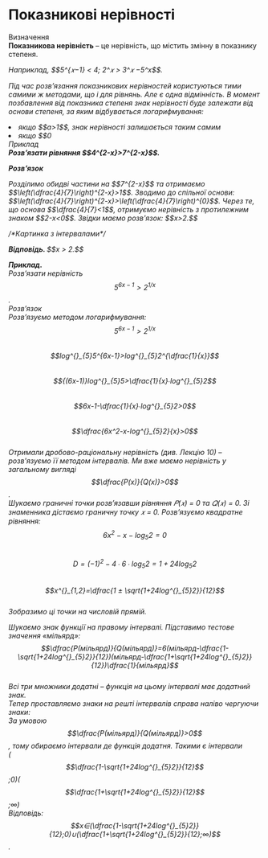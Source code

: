 # Показникові нерівності

<div class="space">
<div class="eoz-wrap">
<span class="eoz">Визначення</span>
<div class="eoz-text">
<b> Показникова нерівність</b> – це нерівність, що містить змінну в показнику степеня.
</div>          
<p><i>Наприклад,<i> $$5^{𝑥−1} < 4; 2^𝑥 > 3^𝑥 −5^x$$.</p>

Під час розв’язання показникових нерівностей користуються тими самими ж методами, що і для рівнянь. Але є одна відмінність. В момент позбавлення від показника степеня знак нерівності буде залежати від основи степеня, за яким відбувається логарифмування:
<li>якщо $$a>1$$, знак нерівності залишається таким самим</li>   
<li>якщо $$0<a<1$$, знак нерівності змінюється на протилежний.</li>

<div class="task-wrap">
<span class="task">Приклад</span>
<div class="task-text">    
<b>Розв’язати рівняння $$4^{2-x}>7^{2-x}$$.</b>      
<p><b><i>Розв’язок</i></b></p>      
<p>Розділимо обидві частини на $$7^{2-x}$$ та отримаємо $$\left(\dfrac{4}{7}\right)^{2-x}>1$$. Зводимо до спільної основи: $$\left(\dfrac{4}{7}\right)^{2-x}>\left(\dfrac{4}{7}\right)^{0}$$. Через те, що основа $$\dfrac{4}{7}<1$$, отримуємо нерівність з протилежним знаком $$2-x<0$$. Звідки маємо розв'язок: $$x>2.$$</p>    
/*Картинка з інтервалами*/
<p><b>Вiдповiдь. </b>$$x > 2.$$</p>
</div>
</div>
</div> 

<b>Приклад.</b>     
Розв’язати нерівність $$5^{6x-1}>2^{1/x}$$.     
Розв’язок       
Розв’язуємо методом логарифмування:     
$$5^{6x-1}>2^{1/x} $$               
$$log^{}_{5}5^{6x-1}>log^{}_{5}2^{\dfrac{1}{x}}$$       
$${(6x-1)}log^{}_{5}5>\dfrac{1}{x}∙log^{}_{5}2$$      
$$6x-1-\dfrac{1}{x}∙log^{}_{5}2>0$$         
$$\dfrac{6x^2-x-log^{}_{5}2}{x}>0$$     
Отримали дробово-раціональну нерівність (див. Лекцію 10) – розв'язуємо її методом інтервалів.
Ми вже маємо нерівність у загальному вигляді $$\dfrac{P(x)}{Q(x)}>0$$.       
Шукаємо граничні точки розв’язавши рівняння 𝑃(𝑥) = 0 та 𝑄(𝑥) = 0. Зі знаменника дістаємо
граничну точку 𝑥 = 0. Розв’язуємо квадратне рівняння:      
$$6x^2-x-log^{}_{5}2=0$$        
$$D=(-1)^2-4∙6∙log^{}_{5}2=1+24log^{}_{5}2$$        
$$x^{}_{1,2}=\dfrac{1 ± \sqrt{1+24log^{}_{5}2}}{12}$$       
Зобразимо ці точки на числовій прямій.      
<!---picture---->       
Шукаємо знак функції на правому інтервалі. Підставимо тестове значення «мільярд»:         
$$\dfrac{P(мільярд)}{Q(мільярд)}=6(мільярд-\dfrac{1-\sqrt{1+24log^{}_{5}2}}{12})(мільярд-\dfrac{1+\sqrt{1+24log^{}_{5}2}}{12})\dfrac{1}{мільярд}$$          
Всі три множники додатні – функція на цьому інтервалі має додатний знак.       
Тепер проставляємо знаки на решті інтервалів справа наліво чергуючи знаки:  <!--picture--->         
За умовою $$\dfrac{P(мільярд)}{Q(мільярд)}>0$$, тому обираємо інтервали де функція додатня. Такими є інтервали        
($$\dfrac{1-\sqrt{1+24log^{}_{5}2}}{12}$$;0)($$\dfrac{1+\sqrt{1+24log^{}_{5}2}}{12}$$;∞)        
Відповідь: $$x∈(\dfrac{1-\sqrt{1+24log^{}_{5}2}}{12};0)∪(\dfrac{1+\sqrt{1+24log^{}_{5}2}}{12};∞)$$.     

